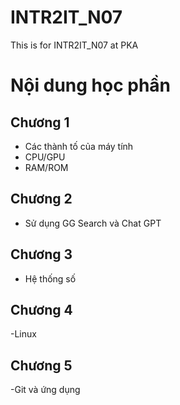 # INTR2IT_N07
This is for INTR2IT_N07 at PKA

# Nội dung học phần
## Chương 1
- Các thành tố của máy tính
- CPU/GPU
- RAM/ROM
## Chương 2
- Sử dụng GG Search và Chat GPT
## Chương 3
- Hệ thống số
## Chương 4
-Linux
## Chương 5
-Git và ứng dụng

